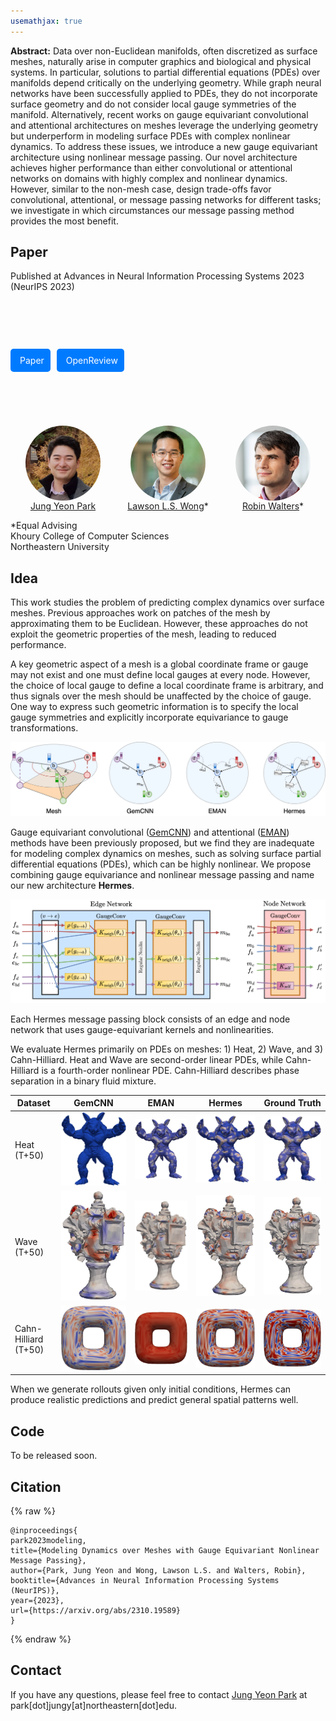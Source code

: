 ```yaml
---
usemathjax: true
---
```


**Abstract:** Data over non-Euclidean manifolds, often discretized as surface meshes, naturally arise in computer graphics and biological and physical systems. In particular, solutions to partial differential equations (PDEs) over manifolds depend critically on the underlying geometry. While graph neural networks have been successfully applied to PDEs, they do not incorporate surface geometry and do not consider local gauge symmetries of the manifold. Alternatively, recent works on gauge equivariant convolutional and attentional architectures on meshes leverage the underlying geometry but underperform in modeling surface PDEs with complex nonlinear dynamics. To address these issues, we introduce a new gauge equivariant architecture using nonlinear message passing. Our novel architecture achieves higher performance than either convolutional or attentional networks on domains with highly complex and nonlinear dynamics. However, similar to the non-mesh case, design trade-offs favor convolutional, attentional, or message passing networks for different tasks; we investigate in which circumstances our message passing method provides the most benefit.

<style>
.centered-container {
  display: flex;
  flex-direction: row;
  align-items: center;
  justify-content: left;
  height: 5vh;
  text-align: center;
}
.button-container {
  display: flex;
  justify-content: center;
  margin-top: 0px;
  margin-bottom: 10px;
  margin-right: 10px; /* Adjust as needed */
}
.button {
  display: inline-block;
  padding: 10px 10px;
  background-color: #007bff; /* Button background color */
  color: #fff; /* Button text color */
  text-decoration: none;
  border-radius: 5px;
}

.button i {
  margin-right: 5px; /* Spacing between icon and text */
}

.column {
  float: left;
  width: 33.33%;
}
.row:after {
  content: "";
  display: table;
  clear: both;
}
.lc{
  float: left;
  width: 25%;
}
.caption {
    margin: 0;
    vertical-align: baseline;
    text-align: center;
}
img.rounded {
  object-fit: cover;
  border-radius: 50%;
  width: 120px; /* You can adjust this value depending on your layout needs */
  height: auto;
  aspect-ratio: 1/1;
  margin-left: auto;
  margin-right: auto;
  display: block;
}
.people_column {
  float: center;
  width: 340px;
}
</style>

## Paper
Published at Advances in Neural Information Processing Systems 2023 (NeurIPS 2023)  
<div class="centered-container">
<div class="button-container">
    <a href="https://arxiv.org/abs/2310.19589" class="button">
        <i class="fa fa-file-pdf"></i> Paper
    </a>
</div>
<div class="button-container">
    <a href="https://openreview.net/forum?id=0eXniewIvr" class="button">
        <i class="fas fa-comments"></i> OpenReview
    </a>
</div>
<!-- <div class="button-container"> -->
<!--     <a href="" class="button"> -->
<!--         <i class="fa fa-code"></i> Code -->
<!--     </a> -->
<!-- </div> -->
</div>

<div style="width:100%; display:flex">
  <div class="people_column">
    <img src="img/john.jpg" class="rounded">
    <p class="caption">
      <a href="https://jypark0.github.io">Jung Yeon Park</a>
    </p>
  </div>
  <div class="people_column">
    <img src="img/lsw.jpg" class="rounded">
    <p class="caption">
      <a href="https://www.ccs.neu.edu/home/lsw/">Lawson L.S. Wong</a>*
    </p>
  </div>
  <div class="people_column">
    <img src="img/robin.jpg" class="rounded">
    <p class="caption">
      <a href="https://www.khoury.northeastern.edu/people/robin-walters/">Robin Walters</a>*
    </p>
  </div>
</div>

*Equal Advising  
Khoury College of Computer Sciences  
Northeastern University

## Idea
This work studies the problem of predicting complex dynamics over surface meshes. 
Previous approaches work on patches of the mesh by approximating them to be Euclidean. However, these approaches do not exploit the geometric properties of the mesh, leading to reduced performance.

A key geometric aspect of a mesh is a global coordinate frame or gauge may not exist and one must define local gauges at every node.
However, the choice of local gauge to define a local coordinate frame is arbitrary, and thus signals over the mesh should be unaffected by the choice of gauge.
One way to express such geometric information is to specify the local gauge symmetries and explicitly incorporate equivariance to gauge transformations.

![flavors](img/flavors.png)

Gauge equivariant convolutional ([GemCNN](https://arxiv.org/abs/2003.05425)) and attentional ([EMAN](https://arxiv.org/abs/2205.10662)) methods have been previously proposed, but we find they are inadequate for modeling complex dynamics on meshes, such as solving surface partial differential equations (PDEs), which can be highly nonlinear.
We propose combining gauge equivariance and nonlinear message passing and name our new architecture **Hermes**.

![architecture](img/architecture.png)

Each Hermes message passing block consists of an edge and node network that uses gauge-equivariant kernels and nonlinearities.

We evaluate Hermes primarily on PDEs on meshes: 1) Heat, 2) Wave, and 3) Cahn-Hilliard. Heat and Wave are second-order linear PDEs, while Cahn-Hilliard is a fourth-order nonlinear PDE. Cahn-Hilliard describes phase separation in a binary fluid mixture.

| Dataset | GemCNN | EMAN | Hermes | Ground Truth |
|---------|--------|------|--------|--------------|
| Heat (T+50)        | ![](img/Heat_armadillo_GemCNN_0_t50_preds.jpg)       |  ![](img/Heat_armadillo_EMAN_0_t50_preds.jpg)         |  ![](img/Heat_armadillo_Hermes_0_t50_preds.jpg)           | ![](img/Heat_armadillo_Hermes_0_t50_gt.jpg)                  |
| Wave (T+50)        | ![](img/Wave_urn_GemCNN_0_t50_preds.jpg) | ![](img/Wave_urn_EMAN_0_t50_preds.jpg) | ![](img/Wave_urn_Hermes_0_t50_preds.jpg) | ![](img/Wave_urn_Hermes_0_t50_gt.jpg) 
| Cahn-Hilliard (T+50)        | ![](img/Cahn-Hilliard_supertoroid_GemCNN_0_t50_preds.jpg) | ![](img/Cahn-Hilliard_supertoroid_EMAN_0_t50_preds.jpg) | ![](img/Cahn-Hilliard_supertoroid_Hermes_0_t50_preds.jpg) | ![](img/Cahn-Hilliard_supertoroid_Hermes_0_t50_gt.jpg) |

When we generate rollouts given only initial conditions, Hermes can produce realistic predictions and predict general spatial patterns well.

## Code
To be released soon.

## Citation
{% raw %}
```
@inproceedings{
park2023modeling,
title={Modeling Dynamics over Meshes with Gauge Equivariant Nonlinear Message Passing},
author={Park, Jung Yeon and Wong, Lawson L.S. and Walters, Robin},
booktitle={Advances in Neural Information Processing Systems (NeurIPS)},
year={2023},
url={https://arxiv.org/abs/2310.19589}
}
```
{% endraw %}

## Contact
If you have any questions, please feel free to contact [Jung Yeon Park](https://jypark0.github.io) at park[dot]jungy[at]northeastern[dot]edu.
